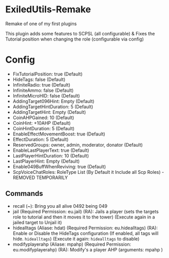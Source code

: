 # ExiledUtils-Remake
Remake of one of my first plugins

This plugin adds some features to SCPSL (all configurable) & Fixes the Tutorial position when changing the role (configurable via config)

# Config
- FixTutorialPosition: true (Default)
- HideTags: false (Default)
- InfiniteRadio: true (Default)
- InfiniteAmmo: false (Default)
- InfiniteMicroHID: false (Default)
- AddingTarget096Hint: Empty (Default)
- AddingTargetHintDuration: 5 (Default)
- AddingTargetHint: Empty (Default)
- CoinAHPGained: 10 (Default)
- CoinHint: +10AHP (Default)
- CoinHintDuration: 5 (Default)
- EnableEffectMovementBoost: true (Default)
- EffectDuration: 5 (Default)
- ReservedGroups: owner, admin, moderator, donator (Default)
- EnableLastPlayerText: true (Default)
- LastPlayerHintDuration: 10 (Default)
- LastPlayerHint: Empty (Default)
- Enable049BuffWhenReviving: true (Default)
- ScpVoiceChatRoles: RoleType List (By Default it Include all Scp Roles) - REMOVED TEMPORARILY

## Commands
- recall (~): Bring you all alive 0492 being 049
- jail (Required Permission: eu.jail) (RA): Jails a player (sets the targets role to tutorial and then it moves it to the tower) (Execute again in a jailed target to Unjail it)
- hidealltags (Aliase: hdat) (Required Permission: eu.hidealltags) (RA): Enable or Disable the HideTags configuration (If enabled, all tags will hide. `hidealltags`) (Execute it again: `hidealltags` to disable)
- modifyplayerahp (Aliase: mpahp) (Required Permission: eu.modifyplayerahp) (RA): Modify's a player AHP (arguments: mpahp <target> <amount>)
